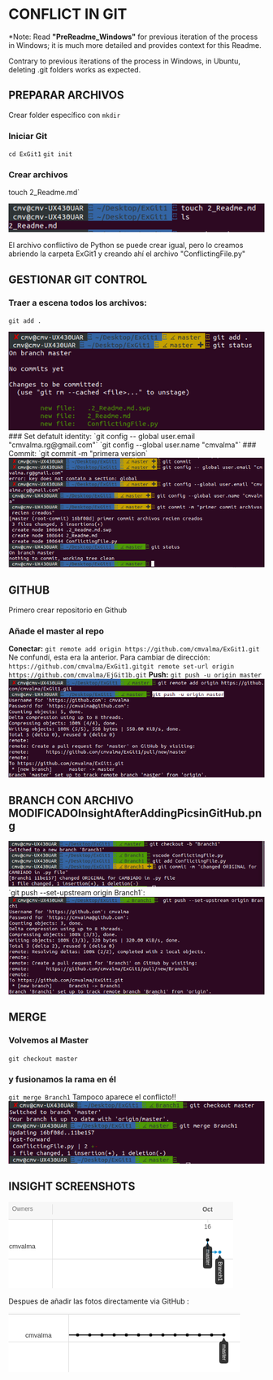 # CONFLICT IN GIT

*Note: Read __"PreReadme_Windows"__ for previous iteration of the process in Windows; it is much more detailed and provides context for this Readme.

Contrary to previous iterations of the process in Windows, in Ubuntu, deleting .git folders works as expected.

## PREPARAR ARCHIVOS
Crear folder específico con `mkdir`
### Iniciar Git 
`cd ExGit1`
`git init` 

### Crear archivos
touch 2_Readme.md`

<img src="/Pictures/IMG1.png"/> 
      

El archivo conflictivo de Python se puede crear igual, pero lo creamos abriendo la carpeta ExGit1 y creando ahí el archivo "ConflictingFile.py"

## GESTIONAR GIT CONTROL
### Traer a escena todos los archivos:
`git add .`

<img src="/Pictures/IMG2.png"/> 
### Set defatult identity:
`git config -- global user.email "cmvalma.rg@gmail.com"`
`git config --global user.name "cmvalma"`
### Commit:
`git commit -m "primera version`
<img src="/Pictures/IMG3.png"/> 

## GITHUB 
Primero crear repositorio en Github 
### Añade el master al repo
**Conectar:** 
 `git remote add origin https://github.com/cmvalma/ExGit1.git`
Ne confundí, esta era la anterior. Para cambiar de dirección:
`https://github.com/cmvalma/ExGit1.gitgit remote set-url origin  https://github.com/cmvalma/EjGit1b.git`
**Push:**
`git push -u origin master`
<img src="/Pictures/IMG4.png"/> 

## BRANCH CON ARCHIVO MODIFICADOInsightAfterAddingPicsinGitHub.png

<img src="/Pictures/IMG5.png"/> 
`git push --set-upstream origin Branch1`:
<img src="/Pictures/IMG6.png"/> 

## MERGE 
### Volvemos al Master
`git checkout master`
### y fusionamos la rama en él
`git merge Branch1`
Tampoco aparece el conflicto!! 
<img src="/Pictures/IMG7.png"/> 

## INSIGHT SCREENSHOTS

<img src="/Pictures/Insight1.png"/>
      
Despues de añadir las fotos directamente via GitHub : 

<img src="/Pictures/InsightAfterAddingPicsinGitHub.png"/>
